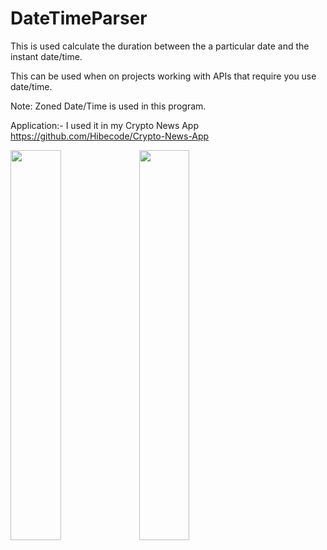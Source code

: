 # DateTimeParser

This is used calculate the duration between the a particular date and the instant date/time.

This can be used when on projects working with APIs that require you use date/time.

Note: Zoned Date/Time is used in this program.

Application:- I used it in my Crypto News App https://github.com/Hibecode/Crypto-News-App

<img src= "https://user-images.githubusercontent.com/72460215/175774226-33fd5701-3e67-4d08-97f2-3d3948224963.png" width="40%" height="40%" alight="left">
<img src="https://user-images.githubusercontent.com/72460215/175774228-51f08b25-6120-4a65-97f5-8bf7a9889ac7.png" width="40%" height="40%" alight="right">

